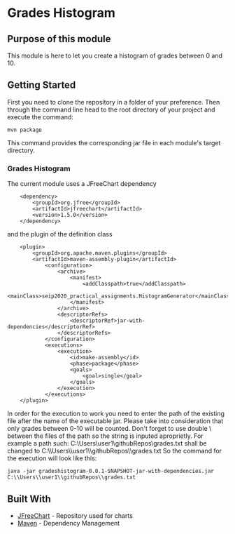 # Grades Histogram

## Purpose of this module

This module is here to let you create a histogram of grades between 0 and 10.

## Getting Started

First you need to clone the repository in a folder of your preference. Then through the command line head to the root directory of your project and 
execute the command:
```
mvn package
```
This command provides the corresponding jar file in each module's target directory. 

### Grades Histogram

The current module uses a JFreeChart dependency
```
	<dependency>
		<groupId>org.jfree</groupId>
		<artifactId>jfreechart</artifactId>
		<version>1.5.0</version>
	</dependency>
```

and the plugin of the definition class

```
	<plugin>
		<groupId>org.apache.maven.plugins</groupId>
		<artifactId>maven-assembly-plugin</artifactId>
			<configuration>
				<archive>
					<manifest>
						<addClasspath>true</addClasspath>
						<mainClass>seip2020_practical_assignments.HistogramGenerator</mainClass>						
					</manifest>
				</archive>
				<descriptorRefs>
					<descriptorRef>jar-with-dependencies</descriptorRef>
				</descriptorRefs>
			</configuration>
			<executions>
				<execution>
					<id>make-assembly</id>
					<phase>package</phase>
					<goals>
						<goal>single</goal>
					</goals>
				</execution>
			</executions>
	</plugin>
```

In order for the execution to work you need to enter the path of the existing file after the name of the executable jar. Please take into consideration that only grades 
between 0-10 will be counted. Don't forget to use double \\ between the files of the path so the string is inputed aproprietly. 
For example a path such: C:\\Users\\user1\\githubRepos\\grades.txt shall be changed to C:\\\Users\\\user1\\\githubRepos\\\grades.txt
So the command for the execution will look like this:

```
java -jar gradeshistogram-0.0.1-SNAPSHOT-jar-with-dependencies.jar C:\\Users\\user1\\githubRepos\\grades.txt
```

## Built With

* [JFreeChart](https://mvnrepository.com/artifact/org.jfree/jfreechart) - Repository used for charts
* [Maven](https://maven.apache.org/) - Dependency Management
